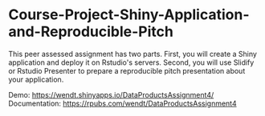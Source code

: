 # Course-Project-Shiny-Application-and-Reproducible-Pitch
This peer assessed assignment has two parts. First, you will create a Shiny application and deploy it on Rstudio's servers. Second, you will use Slidify or Rstudio Presenter to prepare a reproducible pitch presentation about your application.

Demo: https://wendt.shinyapps.io/DataProductsAssignment4/
Documentation: https://rpubs.com/wendt/DataProductsAssignment4
